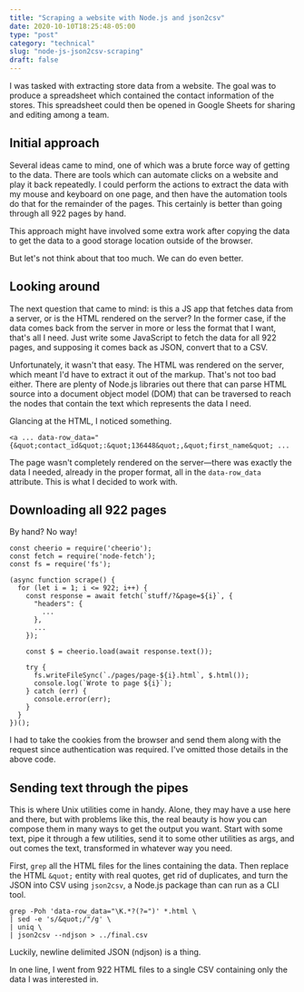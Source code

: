```yaml
---
title: "Scraping a website with Node.js and json2csv"
date: 2020-10-10T18:25:48-05:00
type: "post"
category: "technical"
slug: "node-js-json2csv-scraping"
draft: false
---
```


I was tasked with extracting store data from a website. The goal was to produce
a spreadsheet which contained the contact information of the stores. This
spreadsheet could then be opened in Google Sheets for sharing and editing among
a team.

## Initial approach

Several ideas came to mind, one of which was a brute force way of getting to
the data. There are tools which can automate clicks on a website and
play it back repeatedly. I could perform the actions to extract the data with
my mouse and keyboard on one page, and then have the automation tools do that
for the remainder of the pages. This certainly is better than going through all
922 pages by hand.

This approach might have involved some extra work after copying the data to get
the data to a good storage location outside of the browser.

But let's not think about that too much. We can do even better.

## Looking around

The next question that came to mind: is this a JS app that fetches data from a
server, or is the HTML rendered on the server? In the former case, if the data
comes back from the server in more or less the format that I want, that's all
I need. Just write some JavaScript to fetch the data for all 922 pages, and
supposing it comes back as JSON, convert that to a CSV.

Unfortunately, it wasn't that easy. The HTML was rendered on the server, which
meant I'd have to extract it out of the markup. That's not too bad either.
There are plenty of Node.js libraries out there that can parse HTML source
into a document object model (DOM) that can be traversed to reach the nodes that
contain the text which represents the data I need.

Glancing at the HTML, I noticed something.

```
<a ... data-row_data="{&quot;contact_id&quot;:&quot;136448&quot;,&quot;first_name&quot; ...
```

The page wasn't completely rendered on the server—there was exactly the data I
needed, already in the proper format, all in the `data-row_data` attribute.
This is what I decided to work with.

## Downloading all 922 pages

By hand? No way!

```
const cheerio = require('cheerio');
const fetch = require('node-fetch');
const fs = require('fs');

(async function scrape() {
  for (let i = 1; i <= 922; i++) {
    const response = await fetch(`stuff/?&page=${i}`, {
      "headers": {
        ...
      },
      ...
    });

    const $ = cheerio.load(await response.text());

    try {
      fs.writeFileSync(`./pages/page-${i}.html`, $.html());
      console.log(`Wrote to page ${i}`);
    } catch (err) {
      console.error(err);
    }
  }
})();
```

I had to take the cookies from the browser and send them along with the
request since authentication was required. I've omitted those details in the
above code.

## Sending text through the pipes

This is where Unix utilities come in handy. Alone, they may have a use
here and there, but with problems like this, the real beauty is how you can
compose them in many ways to get the output you want. Start with some text,
pipe it through a few utilities, send it to some other utilities as args, and
out comes the text, transformed in whatever way you need.

First, `grep` all the HTML files for the lines containing the data. Then
replace the HTML `&quot;` entity with real quotes, get rid of duplicates,
and turn the JSON into CSV using `json2csv`, a Node.js package than can run
as a CLI tool.

```
grep -Poh 'data-row_data="\K.*?(?=")' *.html \
| sed -e 's/&quot;/"/g' \
| uniq \
| json2csv --ndjson > ../final.csv
```

Luckily, newline delimited JSON (ndjson) is a thing.

In one line, I went from 922 HTML files to a single CSV containing only the
data I was interested in.
